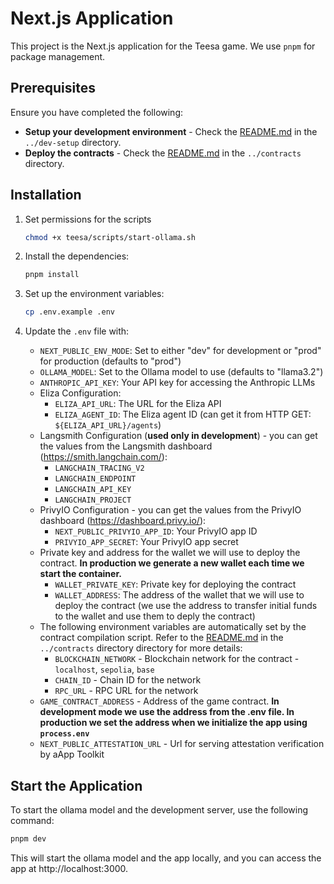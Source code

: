 # Next.js Application

This project is the Next.js application for the Teesa game. We use `pnpm` for package management.

## Prerequisites

Ensure you have completed the following:
- **Setup your development environment** - Check the [README.md](../dev-setup/README.md) in the `../dev-setup` directory.
- **Deploy the contracts** - Check the [README.md](../contracts/README.md) in the `../contracts` directory.

## Installation

1. Set permissions for the scripts
   ```bash
   chmod +x teesa/scripts/start-ollama.sh
   ```

2. Install the dependencies:
   ```bash
   pnpm install
   ```

3. Set up the environment variables:
   ```bash
   cp .env.example .env
   ```

4. Update the `.env` file with:
   - `NEXT_PUBLIC_ENV_MODE`: Set to either "dev" for development or "prod" for production (defaults to "prod")
   - `OLLAMA_MODEL`: Set to the Ollama model to use (defaults to "llama3.2")
   - `ANTHROPIC_API_KEY`: Your API key for accessing the Anthropic LLMs
   - Eliza Configuration:
     - `ELIZA_API_URL`: The URL for the Eliza API
     - `ELIZA_AGENT_ID`: The Eliza agent ID (can get it from HTTP GET: `${ELIZA_API_URL}/agents`)
   - Langsmith Configuration (**used only in development**) - you can get the values from the Langsmith dashboard (https://smith.langchain.com/):
     - `LANGCHAIN_TRACING_V2`
     - `LANGCHAIN_ENDPOINT`
     - `LANGCHAIN_API_KEY`
     - `LANGCHAIN_PROJECT`
   - PrivyIO Configuration - you can get the values from the PrivyIO dashboard (https://dashboard.privy.io/):
     - `NEXT_PUBLIC_PRIVYIO_APP_ID`: Your PrivyIO app ID
     - `PRIVYIO_APP_SECRET`: Your PrivyIO app secret
   - Private key and address for the wallet we will use to deploy the contract. **In production we generate a new wallet each time we start the container.**
      - `WALLET_PRIVATE_KEY`: Private key for deploying the contract
      - `WALLET_ADDRESS`: The address of the wallet that we will use to deploy the contract (we use the address to transfer initial funds to the wallet and use them to deply the contract)
   - The following environment variables are automatically set by the contract compilation script. Refer to the [README.md](../contracts/README.md) in the `../contracts` directory directory for more details:
      - `BLOCKCHAIN_NETWORK` - Blockchain network for the contract - `localhost`, `sepolia`, `base`
      - `CHAIN_ID` - Chain ID for the network
      - `RPC_URL` - RPC URL for the network
   - `GAME_CONTRACT_ADDRESS` - Address of the game contract. **In development mode we use the address from the .env file. In production we set the address when we initialize the app using `process.env`**
   - `NEXT_PUBLIC_ATTESTATION_URL` - Url for serving attestation verification by aApp Toolkit
## Start the Application

To start the ollama model and the development server, use the following command:
```bash
pnpm dev
```
This will start the ollama model and the app locally, and you can access the app at http://localhost:3000.
